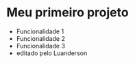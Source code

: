 # Meu primeiro projeto

* Funcionalidade 1
* Funcionalidade 2
* Funcionalidade 3
* editado pelo Luanderson
